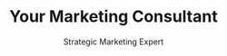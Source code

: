 ---
_template: about
ctaDescription: Request a no-pressure strategy call. We’ll map quick wins, structural
  gaps and next‑step acceleration paths tailored to your objectives.
ctaTitle: Ready To Build Compounding Growth?
heroDescription: With over 5 years of experience, I specialise in empowering small
  businesses through bespoke marketing strategies that deliver results, with a senior,
  hands-on approach. Explore services like SEO, content marketing, PPC, email marketing,
  website design, and brand strategy to see where we can start.
heroSubtitle: Your Marketing Consultant
heroTitle: Meet Ellie Edwards
name: Ellie Edwards
profileImage: /images/ellie-edwards-profile.jpg
profileImageFocus:
  x: 9.329427083333334
  y: 26.184895833333332
  zoom: 119
rating: 5
seo:
  canonicalUrl: /about
  currentReport: report_2025_09_22_16_02_00
  keywords:
  - about Ellie Edwards
  - marketing consultant
  - small business marketing
  - strategic marketing
  metaDescription: Ellie Edwards, your dedicated marketing consultant, empowers small
    businesses with tailored strategies that drive growth and foster community engagement.
  metaTitle: About Ellie Edwards | Mytchett, Camberley, Surrey
  noIndex: false
  openGraph:
    ogDescription: Marketing consultant helping small businesses grow with strategic,
      results‑driven marketing.
    ogImage: /og-image.png
    ogTitle: About Ellie Edwards | Marketing Consultant
  serpAnalysisHistory:
  - analysisDate: '2025-09-22T16:02:00.504395'
    analysisNotes: []
    avgDifficulty: 50.0
    easyCount: 0
    easyKeywords: []
    hardCount: 0
    hardKeywords: []
    moderateCount: 1
    moderateKeywords:
    - strategic marketing
    nextSteps: []
    reportId: report_2025_09_22_16_02_00
    reportName: SERP Analysis 2025-09-22
    topOpportunities:
    - strategic marketing
  winningKeywords:
  - strategic marketing
storyApproachBody: My approach combines a deep understanding of small business marketing
  with hands-on execution. I focus on crafting clear strategies that sharpen your
  message and create straightforward paths to conversion. Starting with content marketing
  and SEO, I ensure we capture demand effectively, then layer in targeted paid ads
  to amplify results. You can expect a collaborative process where your needs shape
  our journey together.
storyApproachIcon: Target
storyApproachTagline: From corporate marketing to helping small businesses thrive.
storyApproachTitle: About My Approach
storyDifferentiators:
- description: When you work with me, you're not getting a junior team member or a
    one-size-fits-all strategy. You get direct access to someone who has spent years
    perfecting the art and science of marketing, tailored to your unique business
    needs.
  icon: BadgeCheck
  title: Hands-on Expertise
- description: Every recommendation is grounded in clear objectives, research, and
    data, no cookie-cutter playbooks. Your plan is built for your market and goals.
  icon: Target
  title: Strategic, Not Generic
- description: You work with me end to end, from strategy through to execution. Nothing
    is lost in handoffs, and you always know what is happening and why.
  icon: Heart
  title: Direct Collaboration (No Middle Layers)
- description: Clear roadmaps, measurable outcomes, and honest communication. You’ll
    see what’s working, what’s not, and what we’ll do next.
  icon: ShieldCheck
  title: Transparent & Accountable
storyDifferentiatorsTitle: What Sets Me Apart
storyMissionBody: Today, I'm proud to have helped dozens of small businesses increase
  their leads, boost their sales, and build stronger brands. Every success story reinforces
  why I chose this path. There is nothing more rewarding than seeing a business owner's
  dreams become reality through the power of strategic marketing. See recent case
  studies or explore the blog for practical tips and behind the scenes breakdowns
  of what works.
storyMissionIcon: Rocket
storyMissionTitle: My Mission
subtitle: Strategic Marketing Expert
testimonialCaseStudies:
- ecohome-solutions
- bella-vista-restaurant
- sarah-mitchell-coaching
testimonials:
- company: Life Coach
  name: Sarah Mitchell
  quote: Ellie transformed my marketing from scattered efforts to a cohesive strategy.
    My client inquiries doubled in just 3 months.
  rating: 5
- company: EcoHome Solutions
  name: Tom Green
  quote: Working with Ellie was a game-changer. Her strategic approach helped us reach
    our ideal customers and grow our business significantly.
  rating: 5
- company: Bella Vista Restaurant
  name: Maria Rossi
  quote: Ellie's marketing expertise helped us build a strong online presence and
    attract more customers to our restaurant.
  rating: 5
title: Your Marketing Consultant
totalClients: 20+
---